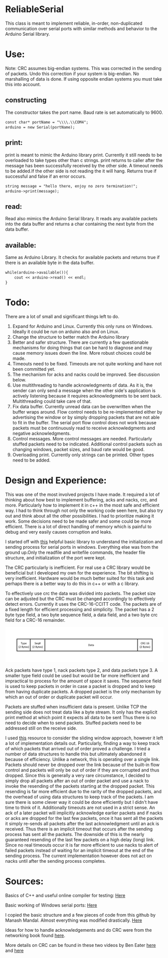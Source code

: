 # ReliableSerial

This class is meant to implement reliable, in-order, non-duplicated communication over serial ports with similar methods and behavior to the Arduino Serial library. 

# Use:

Note: CRC assumes big-endian systems. This was corrected in the sending of packets. Undo this correction if your system is big-endian. No marshalling of data is done. If using opposite endian systems you must take this into account. 

## constructing
The constructor takes the port name. Baud rate is set automatically to 9600.

```
const char* portName = "\\\\.\\COM4";
arduino = new Serial(portName);
```

## print:
print is meant to mimic the Arduino library print. Currently it still needs to be overloaded to take types other than c strings. print returns to caller after the message has been successfully received by the other side. A timeout needs to be added.If the other side is not reading the it will hang. Returns true if successful and false if an error occurs. 
```
string message = "hello there, enjoy no zero termination!";
arduino->print(message);

```
## read:
Read also mimics the Arduino Serial library. It reads any available packets into the data buffer and returns a char containing the next byte from the data buffer.

## available: 
Same as Arduino Library. It checks for available packets and returns true if there is an available byte in the data buffer.
```dotnetcli
while(arduino->available()){
    cout << arduino->read() << endl;
}
```





# Todo:
There are a lot of small and significant things left to do.
1. Expand for Arduino and Linux. Currently this only runs on Windows. Ideally it could be run on arduino also and on Linux. 
1. Change the structure to better match the Arduino library
1. Better and safer structure. There are currently a few questionable mechanisms for doing things that can be hard to diagnose and may cause memory issues down the line. More robust choices could be made.
1. Timeouts need to be fixed. Timeouts are not quite working and have not been committed yet.
1. The mechanism for acks and nacks could be improved. See discussion below. 
1. Use multithreading to handle acknowledgments of data. As it is, the sender can only send a message when the other side's application is actively listening because it requires acknowledgments to be sent back. Multithreading could take care of that.
1. Fix data buffer. Currently unread data can be overwritten when the buffer wraps around. Flow control needs to be re-implemented either by advertising the window or by simply dropping packets that are not able to fit in the buffer. The serial port flow control does not work because packets must be continuously read to receive acknowledgments and negative acknowledgments.
1. Control messages. More control messages are needed. Particularly stuffed packets need to be indicated. Additional control packets such as changing windows, packet sizes, and baud rate would be good. 
1. Overloading print. Currently only strings can be printed. Other types need to be added. 

# Design and Experience:

This was one of the most involved projects I have made. It required a lot of thinking about how best to implement buffering, acks and nacks, crc, and more. Particularly how to implement it in c++ in the most safe and efficient way. I had to think through not only the working code seen here, but also try out and think about all the other possibilities. I had to prioritize making it work. Some decisions need to be made safer and some could be more efficient. There is a lot of direct handling of memory which is painful to debug and very easily causes corruption and leaks.

I started off with <a href="https://github.com/manashmandal/SerialPort">this</a> helpful basic library to understand the initialization and sending process for serial ports in windows. Everything else was from the ground up.Only the readfile and writefile commands, the header file structure, and initialization of the port were kept.

The CRC particularly is inefficient. For real use a CRC library would be beneficial but I developed my own for the experience. The bit shifting is very inefficient. Hardware would be much better suited for this task and perhaps there is a better way to do this in c++ or with a c library.

To effectively use crc the data was divided into packets. The packet size can be adjusted but the CRC must be changed accordingly to effectively detect errors. Currently it uses the CRC-16-CCITT code. The packets are of a fixed length for efficient processing and simplicity. The packet has a 2 byte type field, a two byte sequence field, a data field, and a two byte crc field for a CRC-16 remainder.

<img src="images/packet.JPG" alt="drawing" width="700"/>

 Ack packets have type 1, nack packets type 2, and data packets type 3. A smaller type field could be used but would be far more inefficient and impractical to process for the amount of space it saves. The sequence field is used to keep packets in order in case a packet is dropped and to keep from having duplicate packets. A dropped packet is the only mechanism by which an out of order or duplicate packet will occur.

Packets are stuffed when insufficient data is present. Unlike TCP the sending side does not treat data like a byte stream. It only has the explicit print method at which point it expects all data to be sent Thus there is no need to decide when to send packets. Stuffed packets need to be addressed still on the receive side.

I used <a href="https://book.systemsapproach.org/">this</a> resource to consider the sliding window approach, however it left a lot of implementation details out. Particularly, finding a way to keep track of which packets that arrived out of order proved a challenge. I tried a number of data structures to handle this but ultimately abandoned it because of efficiency. Unlike a network, this is operating over a single link. Packets should never be dropped over the link because of the built-in flow control and packets will only be out of order if they are corrupted and thus dropped. Since this is generally a very rare circumstance, I decided to simply drop all packets after an out of order packet and use a nack to invoke the resending of the packets starting at the dropped packet. This resending is far more efficient due to the rarity of the dropped packets, and the overhead of using data structures to keep track of the packets. I am sure there is some clever way it could be done efficiently but I didn't have time to think of it. Additionally timeouts are not used in a strict sense. An ack of a later packet will implicitly acknowledge earlier packets and if nacks or acks are dropped for the last few packets, once it has sent all the packets it simply re-sends all packets after the last acknowledgment until an ack is received. Thus there is an implicit timeout that occurs after the sending process has sent all the packets. The downside of this is the nearly guaranteed resending of the last few packets on a high delay (long) link. Since no real timeouts occur it is far more efficient to use nacks to alert of failed packets instead of waiting for an implicit timeout at the end of the sending process. The current implementation however does not act on nacks until after the sending process completes. 
 
# Sources:

Basics of C++ and useful  online compiler for testing: 
<a href="https://www.w3schools.com/cpp/default.asp">Here</a>

Basic working of Windows serial ports:
<a href="https://docs.microsoft.com/en-us/previous-versions/ff802693(v=msdn.10)?redirectedfrom=MSDN">Here</a>


I copied the basic structure and a few pieces of code from this github by Manash Mandal. Almost everything was modified drastically. 
<a href="https://github.com/manashmandal/SerialPort">Here</a>

Ideas for how to handle acknowledgements and do CRC were from the networking book found <a href="https://book.systemsapproach.org/">here</a>.

More details on CRC can be found in these two videos by Ben Eater <a href="https://www.youtube.com/watch?v=izG7qT0EpBw&ab_channel=BenEater">here</a> and <a href="https://www.youtube.com/watch?v=sNkERQlK8j8&ab_channel=BenEater">here</a>